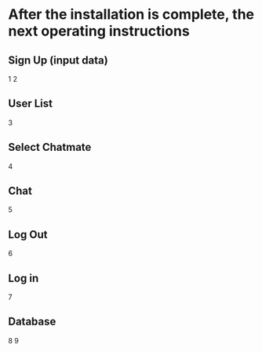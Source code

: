 # After the installation is complete, the next operating instructions

## Sign Up (input data)
1
2
## User List
3
## Select Chatmate
4
## Chat
5
## Log Out
6
## Log in
7
## Database
8
9